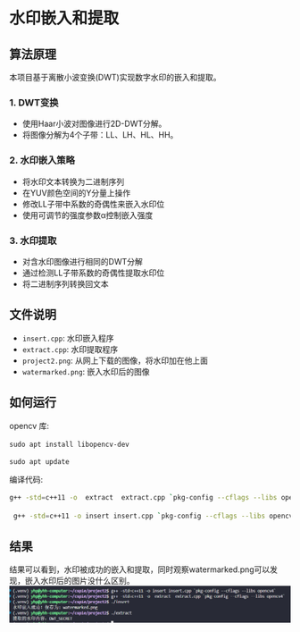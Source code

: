 # 水印嵌入和提取
## 算法原理

本项目基于离散小波变换(DWT)实现数字水印的嵌入和提取。

### 1. DWT变换
- 使用Haar小波对图像进行2D-DWT分解。
- 将图像分解为4个子带：LL、LH、HL、HH。

### 2. 水印嵌入策略
- 将水印文本转换为二进制序列
- 在YUV颜色空间的Y分量上操作
- 修改LL子带中系数的奇偶性来嵌入水印位
- 使用可调节的强度参数α控制嵌入强度

### 3. 水印提取
- 对含水印图像进行相同的DWT分解
- 通过检测LL子带系数的奇偶性提取水印位
- 将二进制序列转换回文本

## 文件说明

- `insert.cpp`: 水印嵌入程序
- `extract.cpp`: 水印提取程序
- `project2.png`: 从网上下载的图像，将水印加在他上面
- `watermarked.png`: 嵌入水印后的图像

## 如何运行
opencv 库:

`sudo apt install libopencv-dev `

`sudo apt update`

编译代码:

```bash
g++ -std=c++11 -o  extract  extract.cpp `pkg-config --cflags --libs opencv4`

 g++ -std=c++11 -o insert insert.cpp `pkg-config --cflags --libs opencv4`
```
## 结果
结果可以看到，水印被成功的嵌入和提取，同时观察watermarked.png可以发现，嵌入水印后的图片没什么区别。
![水印](./res.png)